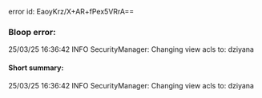 error id: EaoyKrz/X+AR+fPex5VRrA==
### Bloop error:

25/03/25 16:36:42 INFO SecurityManager: Changing view acls to: dziyana
#### Short summary: 

25/03/25 16:36:42 INFO SecurityManager: Changing view acls to: dziyana